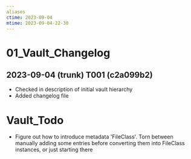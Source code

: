 ```yaml
---
aliases
ctime: 2023-09-04
mtime: 2023-09-04-22-30
---
```


# 01_Vault_Changelog 

## 2023-09-04 (trunk)  T001 (c2a099b2)
* Checked in description of initial vault hierarchy 
* Added changelog file 



# Vault_Todo
* Figure out how to introduce metadata 'FileClass'.
  Torn between manually adding some entries before converting them into FileClass instances, or just starting there

